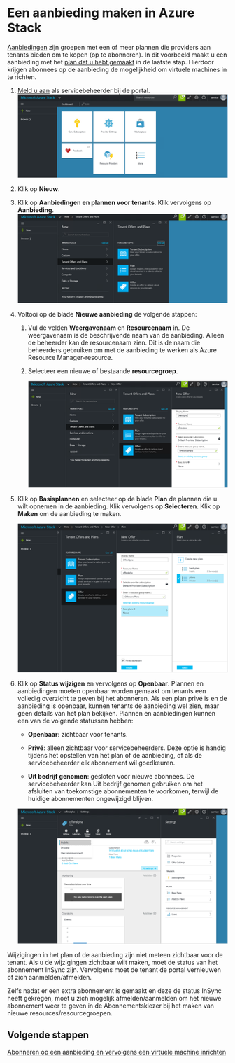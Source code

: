 <properties
    pageTitle="Een aanbieding maken in Azure Stack | Microsoft Azure"
    description="Leer hoe u als servicebeheerder een aanbieding voor uw tenants kunt maken in Azure Stack."
    services="azure-stack"
    documentationCenter=""
    authors="ErikjeMS"
    manager="byronr"
    editor=""/>

<tags
    ms.service="azure-stack"
    ms.workload="na"
    ms.tgt_pltfrm="na"
    ms.devlang="na"
    ms.topic="get-started-article"
    ms.date="05/25/2016"
    ms.author="erikje"/>


# Een aanbieding maken in Azure Stack

[Aanbiedingen](azure-stack-key-features.md#services-plans-offers-and-subscriptions) zijn groepen met een of meer plannen die providers aan tenants bieden om te kopen (op te abonneren). In dit voorbeeld maakt u een aanbieding met het [plan dat u hebt gemaakt](azure-stack-create-plan.md) in de laatste stap. Hierdoor krijgen abonnees op de aanbieding de mogelijkheid om virtuele machines in te richten.

1.  [Meld u aan](azure-stack-connect-azure-stack.md#log-in-as-a-service-administrator) als servicebeheerder bij de portal.
    ![](media/azure-stack-create-offer/image1.png)

2.  Klik op **Nieuw**.

3.  Klik op **Aanbiedingen en plannen voor tenants**. Klik vervolgens op **Aanbieding**.
    ![](media/azure-stack-create-offer/image2.png)

4.  Voltooi op de blade **Nieuwe aanbieding** de volgende stappen:

    1.  Vul de velden **Weergavenaam** en **Resourcenaam** in. De weergavenaam is de beschrijvende naam van de aanbieding. Alleen de beheerder kan de resourcenaam zien. Dit is de naam die beheerders gebruiken om met de aanbieding te werken als Azure Resource Manager-resource.

    2.  Selecteer een nieuwe of bestaande **resourcegroep**.

        ![](media/azure-stack-create-offer/image3.png)

5.  Klik op **Basisplannen** en selecteer op de blade **Plan** de plannen die u wilt opnemen in de aanbieding. Klik vervolgens op **Selecteren**. Klik op **Maken** om de aanbieding te maken.

    ![](media/azure-stack-create-offer/image4.png)

6.  Klik op **Status wijzigen** en vervolgens op **Openbaar**.
Plannen en aanbiedingen moeten openbaar worden gemaakt om tenants een volledig overzicht te geven bij het abonneren. Als een plan privé is en de aanbieding is openbaar, kunnen tenants de aanbieding wel zien, maar geen details van het plan bekijken. Plannen en aanbiedingen kunnen een van de volgende statussen hebben:

    -   **Openbaar**: zichtbaar voor tenants.

    -   **Privé**: alleen zichtbaar voor servicebeheerders. Deze optie is handig tijdens het opstellen van het plan of de aanbieding, of als de servicebeheerder elk abonnement wil goedkeuren.

    -   **Uit bedrijf genomen**: gesloten voor nieuwe abonnees. De servicebeheerder kan Uit bedrijf genomen gebruiken om het afsluiten van toekomstige abonnementen te voorkomen, terwijl de huidige abonnementen ongewijzigd blijven.

    ![](media/azure-stack-create-offer/image6.png)

Wijzigingen in het plan of de aanbieding zijn niet meteen zichtbaar voor de tenant. Als u de wijzigingen zichtbaar wilt maken, moet de status van het abonnement InSync zijn. Vervolgens moet de tenant de portal vernieuwen of zich aanmelden/afmelden.

Zelfs nadat er een extra abonnement is gemaakt en deze de status InSync heeft gekregen, moet u zich mogelijk afmelden/aanmelden om het nieuwe abonnement weer te geven in de Abonnementskiezer bij het maken van nieuwe resources/resourcegroepen.

## Volgende stappen

[Abonneren op een aanbieding en vervolgens een virtuele machine inrichten](azure-stack-subscribe-plan-provision-vm.md)



<!--HONumber=Sep16_HO3-->


